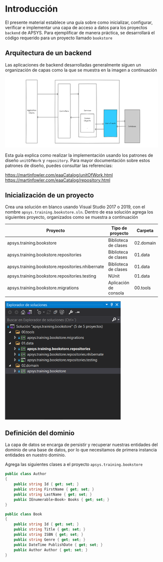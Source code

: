 # Introducción
El presente material establece una guía sobre como inicializar, configurar, verificar e implementar una capa de acceso a datos para los proyectos `backend` de APSYS. Para ejemplificar de manera práctica, se desarrollará el código requerido para un proyecto llamado `bookstore`

## Arquitectura de un backend
Las aplicaciones de backend desarrolladas generalmente siguen un organización de capas como la que se muestra en la imagen a continuación

![](img/step00.layers_of_application.png "Application layers")

Esta guía explica como realizar la implementación usando los patrones de diseño `unitOfWork` y `repository`. Para mayor documentación sobre estos patrones de diseño, puedes consultar las referencias: 

<a href="https://martinfowler.com/eaaCatalog/unitOfWork.html">https://martinfowler.com/eaaCatalog/unitOfWork.html</a>
<a href="https://martinfowler.com/eaaCatalog/repository.html">https://martinfowler.com/eaaCatalog/repository.html</a>

## Inicialización de un proyecto

Crea una solución en blanco usando Visual Studio 2017 o 2019, con el nombre `apsys.training.bookstore.sln`. Dentro de esa solución agrega los siguientes proyecto, organizados como se muestra a continuación

| Proyecto                                         | Tipo de proyecto      | Carpeta   |
| -----                                            | ------                | -----     |
| apsys.training.bookstore                         | Biblioteca de clases  | 02.domain |
| apsys.training.bookstore.repositories            | Biblioteca de clases  | 01.data   |
| apsys.training.bookstore.repositories.nhibernate | Biblioteca de clases  | 01.data   |
| apsys.training.bookstore.repositories.testing    | NUnit                 | 01.data   |
| apsys.training.bookstore.migrations              | Aplicación de consola | 00.tools  |

![](img/step01.project_structure.png "Project structure")

## Definición del dominio
La capa de datos se encarga de persistir y recuperar nuestras entidades del dominio de una base de datos, por lo que necesitamos de primera instancia entidades en nuestro dominio. 

Agrega las siguientes clases a el proyecto `apsys.training.bookstore`

```c#
public class Author
{
    public string Id { get; set; }
    public string FirstName { get; set; }
    public string LastName { get; set; }
    public IEnumerable<Book> Books { get; set; }
}
```

```c#
public class Book
{
    public string Id { get; set; }
    public string Title { get; set; }
    public string ISBN { get; set; }
    public string Genre { get; set; }
    public DateTime PublishDate { get; set; }
    public Author Author { get; set; }
}
```

